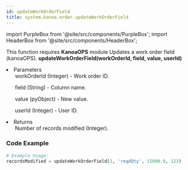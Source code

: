 ```yaml
---
id: updateWorkOrderField
title: system.kanoa.order.updateWorkOrderField
---
```


import PurpleBox from '@site/src/components/PurpleBox';
import HeaderBox from '@site/src/components/HeaderBox';

<PurpleBox>This function requires <b>KanoaOPS</b> module</PurpleBox>
<HeaderBox header="Description">Updates a work order field (kanoaOPS).</HeaderBox>
<HeaderBox header="Syntax">
    <b>updateWorkOrderField(workOrderId, field, value, userId)</b>
    <li>Parameters <br />
        <ul>workOrderId (Integer) - Work order ID.</ul>
        <ul>field (String) - Column name.</ul>
        <ul>value (pyObject) - New value.</ul>
        <ul>userId (Integer) - User ID.</ul>
    </li>
    <li>Returns <br />
        <ul>Number of records modified (Integer).</ul>
    </li>
</HeaderBox>

### Code Example

```python
# Example Usage:
recordsModified = updateWorkOrderField(1, 'reqdQty', 15000.0, 123)
